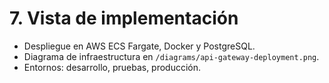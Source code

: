 # 7. Vista de implementación

- Despliegue en AWS ECS Fargate, Docker y PostgreSQL.
- Diagrama de infraestructura en `/diagrams/api-gateway-deployment.png`.
- Entornos: desarrollo, pruebas, producción.
